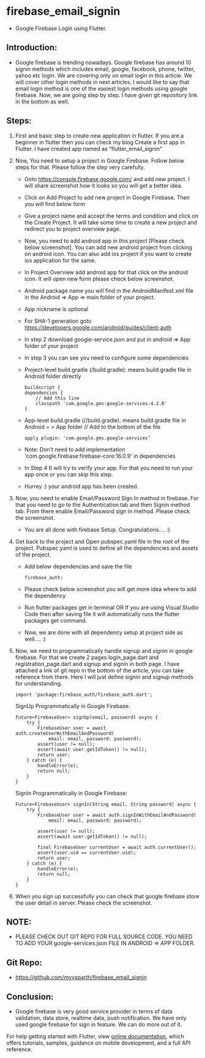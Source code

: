 # firebase_email_signin

- Google Firebase Login using Flutter. 

## Introduction:

- Google firebase is trending nowadays. Google firebase has around 10 signin methods which includes email, google, facebook, phone, twitter, yahoo etc login. We are covering only on email login in this article. We will cover other login methods in next articles. I would like to say that email login method is one of the easiest login methods using google firebase. Now, we are going step by step. I have given git repository link in the bottom as well.

## Steps:
1. First and basic step to create new application in flutter. If you are a beginner in flutter then you can check my blog Create a first app in Flutter. I have created app named as “flutter_email_signin”
2. Now, You need to setup a project in Google Firebase. Follow below steps for that. Please follow the step very carefully.
    -   Goto https://console.firebase.google.com/ and add new project. I will share screenshot how it looks so you will get a better idea.
    -   Click on Add Project to add new project in Google Firebase. Then you will find below form
 


    -   Give a project name and accept the terms and condition and click on the Create Project. It will take some time to create a new project and redirect you to project overview page.

    -   Now, you need to add android app in this project [Please check below screenshot]. You can add new android project from clicking on android icon. You can also add ios project if you want to create ios application for the same.



    -   In Project Overview add android app for that click on the android icon. It will open new form please check below screenshot.


 
    -   Android package name you will find in the AndroidManifest.xml file in the Android => App => main folder of your project.
    -   App nickname is optional
    -   For SHA-1 generation goto https://developers.google.com/android/guides/client-auth

    -   In step 2 download google-service.json and put in android => App folder of your project
    -   In step 3 you can see you need to configure some dependencies
    -   Project-level build.gradle (<project>/build.gradle): means build.gradle file in Android folder directly
        ```
        buildscript {
        dependencies {
            // Add this line
            classpath 'com.google.gms:google-services:4.2.0'    
        }
        ```
    -   App-level build.gradle (<project>/<app-module>/build.gradle): means build.gradle file in Android = > App folder
        // Add to the bottom of the file
        ```
        apply plugin: 'com.google.gms.google-services’
        ```

    -   Note: Don’t need to add  implementation 'com.google.firebase:firebase-core:16.0.9' in dependencies
    -   In Step 4 It will try to verify your app. For that you need to run your app once or you can skip this step.
    -   Hurrey :) your android app has been created.


3. Now, you need to enable Email/Password Sign In method in firebase. For that you need to go to the Authentication tab and then Signin method tab. From there enable Email/Password sign in method. Please check the screenshot.



    -   You are all done with firebase Setup. Congratulations…. :)

4. Get back to the project and Open pubspec.yaml file in the root of the project. Pubspec.yaml is used to define all the dependencies and assets of the project.

    -   Add below dependencies and save the file
        ```
        firebase_auth:
        ```
    -   Please check below screenshot you will get more idea where to add the dependency



    -   Run flutter packages get in terminal OR If you are using Visual Studio Code then after saving file it will automatically runs the flutter packages get command.

    -   Now, we are done with all dependency setup at project side as well…. :)

5. Now, we need to programmatically handle signup and signin in google firebase. For that we create 2 pages login_page.dart and registration_page.dart and signup and signin in both page. I have attached a link of git repo in the bottom of the article, you can take reference from there. Here I will just define signin and signup methods for understanding.

    ```
    import 'package:firebase_auth/firebase_auth.dart';
    ```

    SignUp Programmatically in Google Firebase:

    ```
    Future<FirebaseUser> signUp(email, password) async {
        try {
            FirebaseUser user = await auth.createUserWithEmailAndPassword(
                email: email, password: password);
            assert(user != null);
            assert(await user.getIdToken() != null);
            return user;
        } catch (e) {
            handleError(e);
            return null;
        }
    }
    ```
 

    SignIn Programmatically in Google Firebase:

    ```
    Future<FirebaseUser> signIn(String email, String password) async {
        try {
            FirebaseUser user = await auth.signInWithEmailAndPassword(
                email: email, password: password);

            assert(user != null);
            assert(await user.getIdToken() != null);

            final FirebaseUser currentUser = await auth.currentUser();
            assert(user.uid == currentUser.uid);
            return user;
        } catch (e) {
            handleError(e);
            return null;
        }
    }
    ```
 
6. When you sign up successfully you can check that google firebase store the user detail in server. Please check the screenshot.



## NOTE:
-   PLEASE CHECK OUT GIT REPO FOR FULL SOURCE CODE. YOU NEED TO ADD YOUR google-services.json FILE IN ANDROID => APP FOLDER.

## Git Repo:
-   https://github.com/myvsparth/firebase_email_signin

## Conclusion:
- Google firebase is very good service provider in terms of data validation, data store, realtime data, push notification. We have only used google firebase for sign in feature. We can do more out of it.


For help getting started with Flutter, view 
[online documentation](https://flutter.dev/docs), which offers tutorials, 
samples, guidance on mobile development, and a full API reference.
